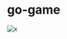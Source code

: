 # go-game
![x](https://user-images.githubusercontent.com/87912847/211699356-46aea275-470f-4f20-b2a0-ed861f654dc7.png)

